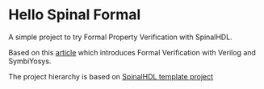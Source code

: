 # Hello Spinal Formal

A simple project to try Formal Property Verification with SpinalHDL.

Based on this [article](https://fpga-systems.ru/formal-verification-with-symbiyosys) which introduces Formal 
Verification with Verilog and SymbiYosys.

The project hierarchy is based on [SpinalHDL template project](https://github.com/SpinalHDL/SpinalTemplateSbt)
